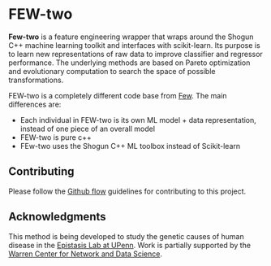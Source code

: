 # FEW-two

**Few-two** is a feature engineering wrapper that wraps around the Shogun C++ machine learning 
toolkit and interfaces with scikit-learn. Its purpose is to learn new representations of raw data 
to improve classifier and regressor performance. The underlying methods are based on Pareto 
optimization and evolutionary computation to search the space of possible transformations.

FEW-two is a completely different code base from [Few](https://lacava.github.io/few). The main
differences are:

 - Each individual in FEW-two is its own ML model + data representation, instead of one piece of an
   overall model
 - FEW-two is pure c++
 - FEw-two uses the Shogun C++ ML toolbox instead of Scikit-learn

## Contributing
Please follow the [Github flow](https://guides.github.com/introduction/flow/) guidelines for
contributing to this project. 

## Acknowledgments

This method is being developed to study the genetic causes of human disease in the [Epistasis Lab
at UPenn](http://epistasis.org). Work is partially supported by the [Warren Center for Network and 
Data Science](http://warrencenter.upenn.edu).


